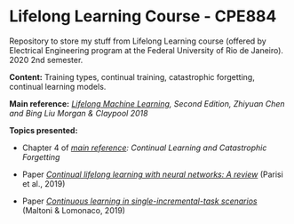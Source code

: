 # Lifelong Learning Course - CPE884

Repository to store my stuff from Lifelong Learning course (offered by Electrical Engineering program at the Federal University of Rio de Janeiro). 2020 2nd semester.

**Content:**
Training types, continual training, catastrophic forgetting, continual learning models.

**Main reference:**
_[Lifelong Machine Learning](https://www.amazon.com/Lifelong-Machine-Learning-Zhiyuan-Chen-ebook/dp/B07H515RQS), Second Edition,
Zhiyuan Chen and Bing Liu
Morgan & Claypool 2018_

**Topics presented:**

* Chapter 4 of _[main reference](https://www.amazon.com/Lifelong-Machine-Learning-Zhiyuan-Chen-ebook/dp/B07H515RQS): Continual Learning and
Catastrophic Forgetting_

* Paper [_Continual lifelong learning with neural networks: A review_](https://www.sciencedirect.com/science/article/pii/S0893608019300231) (Parisi et al., 2019)

* Paper [_Continuous learning in single-incremental-task scenarios_](https://www.sciencedirect.com/science/article/abs/pii/S0893608019300838) (Maltoni & Lomonaco, 2019)
